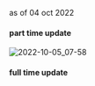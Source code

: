 as of 04 oct 2022 

#### part time update 
![2022-10-05_07-58](https://user-images.githubusercontent.com/37848207/194055272-e0872f56-fa68-4a13-b685-e20aec4a9648.png)



#### full time update 
